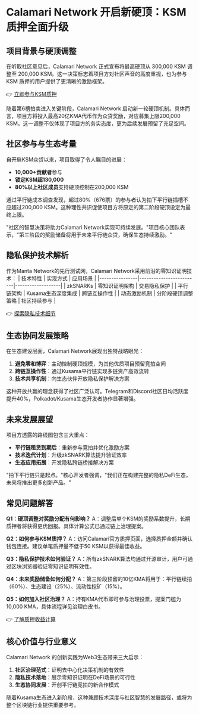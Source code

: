 # Calamari Network 开启新硬顶：KSM 质押全面升级

## 项目背景与硬顶调整

在听取社区意见后，Calamari Network 正式宣布将最高硬顶从 300,000 KSM 调整至 200,000 KSM。这一决策标志着项目方对社区声音的高度重视，也为参与 KSM 质押的用户提供了更清晰的激励框架。

👉 [立即参与KSM质押](https://bit.ly/okx_welcome)

随着第6槽拍卖进入关键阶段，Calamari Network 启动新一轮硬顶机制。具体而言，项目方将投入最高20亿KMA代币作为众贷奖励，对应募集上限200,000 KSM。这一调整不仅体现了项目方的务实态度，更为后续发展预留了充足空间。

## 社区参与与生态考量

自开启KSM众贷以来，项目取得了令人瞩目的进展：
- **10,000+贡献者**参与
- **锁定KSM超130,000**
- **80%以上社区成员**支持硬顶控制在200,000 KSM

通过平行链成本调查发现，超过80%（676票）的参与者认为拍下平行链插槽不应超过200,000 KSM。这种理性共识促使项目方将原定的第二阶段硬顶设定为最终上限。

"社区的智慧决策将助力Calamari Network实现可持续发展。"项目核心团队表示，"第三阶段的奖励储备将用于未来平行链众贷，确保生态持续激励。"

## 隐私保护技术解析

作为Manta Network的先行测试网，Calamari Network采用前沿的零知识证明技术：
| 技术特性       | 实现方式                | 应用场景          |
|----------------|-------------------------|-------------------|
| zkSNARKs       | 零知识证明架构          | 交易隐私保护      |
| 平行链架构     | Kusama生态深度集成      | 跨链互操作性      |
| 动态激励机制   | 分阶段硬顶调整策略      | 社区持续参与      |

👉 [探索隐私技术细节](https://bit.ly/okx_welcome)

## 生态协同发展策略

在生态建设层面，Calamari Network展现出独特战略眼光：
1. **避免零和博弈**：主动控制硬顶规模，为其他优质项目预留竞拍空间
2. **跨链互操作性**：通过Kusama平行链实现多链资产高效流转
3. **技术共享机制**：向生态伙伴开放隐私保护解决方案

这种开放共赢的理念获得了社区广泛认可。Telegram和Discord社区日均活跃度提升40%，Polkadot/Kusama生态开发者协作显著增强。

## 未来发展展望

项目方透露的路线图包含三大重点：
- **平行链租赁到期后**：重新参与竞拍并优化激励方案
- **技术迭代计划**：升级zkSNARK算法提升验证效率
- **生态应用拓展**：开发隐私跨链桥接解决方案

"拍下平行链只是起点。"核心开发者强调，"我们正在构建完整的隐私DeFi生态，未来将推出更多创新产品。"

## 常见问题解答

**Q1：硬顶调整对奖励分配有何影响？**
A：调整后单个KSM的奖励系数提升，长期质押者将获得更优回报。具体计算公式已通过链上治理提案。

**Q2：如何参与KSM质押？**
A：访问Calamari官方质押页面，选择质押金额并确认钱包连接。建议单笔质押量不低于50 KSM以获得最佳收益。

**Q3：隐私保护技术如何验证？**
A：所有zkSNARK算法均通过开源审计，用户可通过区块浏览器验证零知识证明有效性。

**Q4：未来奖励储备如何分配？**
A：第三阶段预留的10亿KMA将用于：平行链续拍（60%）、生态建设（25%）、流动性挖矿（15%）。

**Q5：如何加入社区治理？**
A：持有KMA代币即可参与治理投票，提案门槛为10,000 KMA，具体流程详见治理白皮书。

👉 [了解质押收益计算](https://bit.ly/okx_welcome)

## 核心价值与行业意义

Calamari Network 的创新实践为Web3生态带来三大启示：
1. **社区治理范式**：证明去中心化决策机制的有效性
2. **隐私技术落地**：展示零知识证明在DeFi场景的可行性
3. **生态协同发展**：开创平行链竞拍的新合作模式

随着Kusama生态进入新阶段，这种兼顾技术深度与社区智慧的发展路径，或将为整个区块链行业提供重要参考。